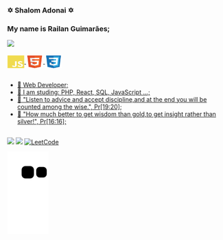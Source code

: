 ### ✡︎ Shalom Adonai ✡︎
### My name is Railan Guimarães;
<div>
  <a href="https://github.com/RailanC">
  <img height="180em" src="https://github-readme-stats.vercel.app/api?username=RailanC&show_icons=true&theme=radical&include_all_commits=true&count_private=true"/>
  <!-- <img height="180em" src="https://github-readme-stats.vercel.app/api/top-langs/?username=RailanC&layout=compact&langs_count=7&theme=radical"/> -->
</div>

<div style="display: inline_block"><br>
  <img align="center" alt="Rai-Js" height="30" width="40" src="https://raw.githubusercontent.com/devicons/devicon/master/icons/javascript/javascript-plain.svg">
  <img align="center" alt="Rai-HTML" height="30" width="40" src="https://raw.githubusercontent.com/devicons/devicon/master/icons/html5/html5-original.svg">
  <img align="center" alt="Rai-CSS" height="30" width="40" src="https://raw.githubusercontent.com/devicons/devicon/master/icons/css3/css3-original.svg">
  
##

- 🔭 Web Developer;
- 🌱 I am studing: PHP, React, SQL, JavaScript ...;
- 💬 "Listen to advice and accept discipline,and at the end you will be counted among the wise.", Pr[19:20];
- 💬 "How much better to get wisdom than gold,to get insight rather than silver!", Pr[16:16];
##

<div> 
  <a href = "mailto:railansouzaguimaraes@gmail.com"><img src="https://img.shields.io/badge/-Gmail-%23333?style=for-the-badge&logo=gmail&logoColor=white" target="_blank"></a>
  <a href="https://www.linkedin.com/in/raidev/" target="_blank"><img src="https://img.shields.io/badge/-LinkedIn-%230077B5?style=for-the-badge&logo=linkedin&logoColor=white" target="_blank"></a>
  <a href="https://leetcode.com/u/RailanC/" target="_blank"><img src="https://leetcode.com/static/images/LeetCode_logo_rvs.png" alt="LeetCode" width="120"/>
</a>
  
  ![Snake animation](https://github.com/RailanC/RailanC/blob/output/github-contribution-grid-snake.svg)
</div>
